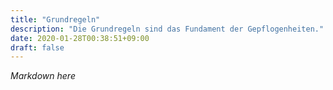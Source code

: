 ```yaml
---
title: "Grundregeln"
description: "Die Grundregeln sind das Fundament der Gepflogenheiten."
date: 2020-01-28T00:38:51+09:00
draft: false
---
```


*Markdown here*
